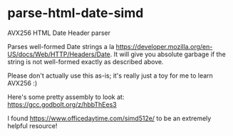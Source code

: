 # parse-html-date-simd
AVX256 HTML Date Header parser

Parses well-formed Date strings a la https://developer.mozilla.org/en-US/docs/Web/HTTP/Headers/Date.
It will give you absolute garbage if the string is not well-formed exactly as described above.

Please don't actually use this as-is; it's really just a toy for me to learn AVX256 :)

Here's some pretty assembly to look at: https://gcc.godbolt.org/z/hbbThEes3

I found https://www.officedaytime.com/simd512e/ to be an extremely helpful resource!
